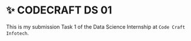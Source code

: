 # ✨ CODECRAFT DS 01
This is my submission Task 1 of the Data Science Internship at `Code Craft Infotech`. 